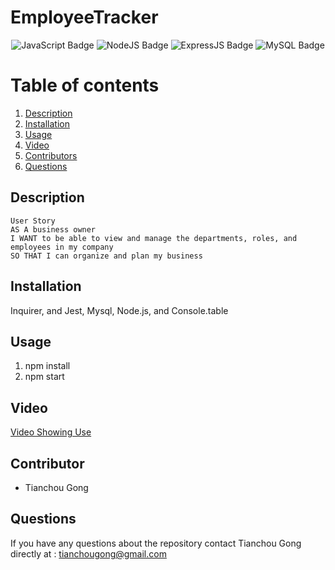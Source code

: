 # EmployeeTracker
<div align="center">
 <img src="https://img.shields.io/badge/JavaScript-323330?style=flat&logo=javascript&logoColor=F7DF1E" alt="JavaScript Badge"/>
 <img src="https://img.shields.io/badge/Node.js-43853D?style=flat&logo=node.js&logoColor=white" alt="NodeJS Badge"/>
 <img src="https://img.shields.io/badge/Express.js-white?style=flat&logo=express&logoColor=black" alt="ExpressJS Badge"/>
 <img src="https://img.shields.io/badge/MySQL-00000F?style=flat&logo=mysql&logoColor=white" alt="MySQL Badge"/>
</div>

# Table of contents
1. [Description](#description)
2. [Installation](#installation)
3. [Usage](#usage)
4. [Video](#video)
5. [Contributors](#contributor)
6. [Questions](#questions)

## Description
```
User Story
AS A business owner
I WANT to be able to view and manage the departments, roles, and employees in my company
SO THAT I can organize and plan my business
```
## Installation

Inquirer, and Jest, Mysql, Node.js, and Console.table

## Usage
1. npm install
2. npm start

## Video

[Video Showing Use](https://drive.google.com/file/d/1u2Abomh1H0LMnSyeL5JysV3shktjE1Ww/view)

## Contributor

* Tianchou Gong

## Questions
If you have any questions about the repository contact Tianchou Gong directly at : tianchougong@gmail.com